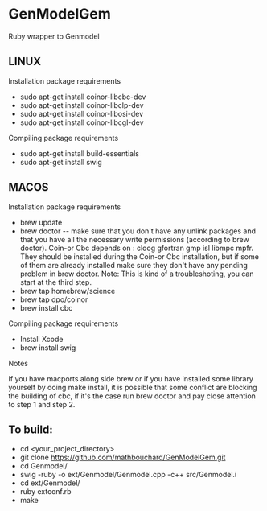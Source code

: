 GenModelGem
================

Ruby wrapper to Genmodel

LINUX
-----

Installation package requirements

* sudo apt-get install coinor-libcbc-dev
* sudo apt-get install coinor-libclp-dev
* sudo apt-get install coinor-libosi-dev
* sudo apt-get install coinor-libcgl-dev

Compiling package requirements

* sudo apt-get install build-essentials
* sudo apt-get install swig


MACOS
-----

Installation package requirements

* brew update
* brew doctor -- make sure that you don't have any unlink packages and that you have all the necessary write permissions (according to brew doctor). Coin-or Cbc depends on : cloog gfortran gmp isl libmpc mpfr. They should be installed during the Coin-or Cbc installation, but if some of them are already installed make sure they don't have any pending problem in brew doctor. Note: This is kind of a troubleshoting, you can start at the third step.
* brew tap homebrew/science
* brew tap dpo/coinor
* brew install cbc

Compiling package requirements

* Install Xcode
* brew install swig

Notes

If you have macports along side brew or if you have installed some library yourself by doing make install, it is possible that some conflict are blocking the building of cbc, if it's the case run brew doctor and pay close attention to step 1 and step 2.

To build:
---------

* cd <your_project_directory>
* git clone https://github.com/mathbouchard/GenModelGem.git
* cd Genmodel/
* swig -ruby -o ext/Genmodel/Genmodel.cpp -c++ src/Genmodel.i
* cd ext/Genmodel/
* ruby extconf.rb
* make
